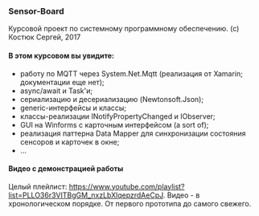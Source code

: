 ### Sensor-Board

Курсовой проект по системному программному обеспечению. (с) Костюк Сергей, 2017


#### В этом курсовом вы увидите:
* работу по MQTT через System.Net.Mqtt (реализация от Xamarin; документации еще нет);
* async/await и Task'и;
* сериализацию и десериализацию (Newtonsoft.Json);
* generic-интерфейсы и классы;
* классы-реализации INotifyPropertyChanged и IObserver;
* GUI на Winforms с карточным интерфейсом (a sort of);
* реализация паттерна Data Mapper для синхронизации состояния сенсоров и карточек в окне;
* ...


#### Видео с демонстрацией работы

Целый плейлист: https://www.youtube.com/playlist?list=PLLO36r3VITBgGM_nxzLbXlqepzrdAeCpJ. 
Видео - в хронологическом порядке. От первого прототипа до самого свежего.
